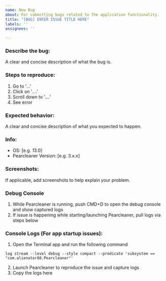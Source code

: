 ```yaml
---
name: New Bug
about: For submitting bugs related to the application functionality.
title: "[BUG] ENTER ISSUE TITLE HERE"
labels: ''
assignees: ''

---
```


### Describe the bug:
A clear and concise description of what the bug is.


### Steps to reproduce:
1. Go to '...'
2. Click on '....'
3. Scroll down to '....'
4. See error
   

### Expected behavior:
A clear and concise description of what you expected to happen.


### Info:
 - OS: [e.g. 13.0]
 - Pearcleaner Version: [e.g. 3.x.x]


### Screenshots:
If applicable, add screenshots to help explain your problem.

### Debug Console
1. While Pearcleaner is running, push CMD+D to open the debug console and show captured logs
2. If issue is happening while starting/launching Pearcleaner, pull logs via steps below

### Console Logs (For app startup issues):
 1. Open the Terminal app and run the following command
```
log stream --level debug --style compact --predicate 'subsystem == "com.alienator88.Pearcleaner"'
```
 2. Launch Pearcleaner to reproduce the issue and capture logs
 3. Copy the logs here
